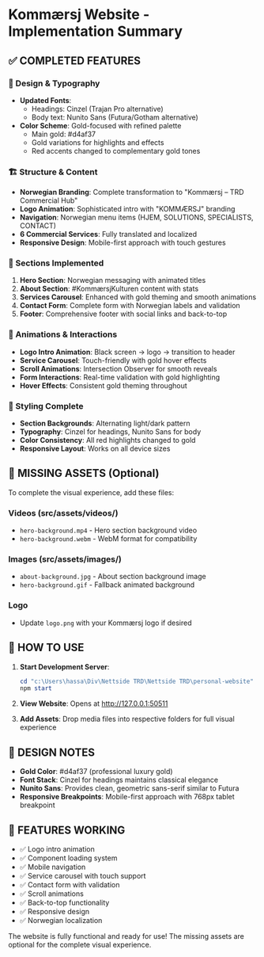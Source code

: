 # Kommærsj Website - Implementation Summary

## ✅ COMPLETED FEATURES

### 🎨 Design & Typography
- **Updated Fonts**: 
  - Headings: Cinzel (Trajan Pro alternative)
  - Body text: Nunito Sans (Futura/Gotham alternative)
- **Color Scheme**: Gold-focused with refined palette
  - Main gold: #d4af37
  - Gold variations for highlights and effects
  - Red accents changed to complementary gold tones

### 🏗️ Structure & Content
- **Norwegian Branding**: Complete transformation to "Kommærsj – TRD Commercial Hub"
- **Logo Animation**: Sophisticated intro with "KOMMÆRSJ" branding
- **Navigation**: Norwegian menu items (HJEM, SOLUTIONS, SPECIALISTS, CONTACT)
- **6 Commercial Services**: Fully translated and localized
- **Responsive Design**: Mobile-first approach with touch gestures

### 🎯 Sections Implemented
1. **Hero Section**: Norwegian messaging with animated titles
2. **About Section**: #KommærsjKulturen content with stats
3. **Services Carousel**: Enhanced with gold theming and smooth animations
4. **Contact Form**: Complete form with Norwegian labels and validation
5. **Footer**: Comprehensive footer with social links and back-to-top

### 🚀 Animations & Interactions
- **Logo Intro Animation**: Black screen → logo → transition to header
- **Service Carousel**: Touch-friendly with gold hover effects
- **Scroll Animations**: Intersection Observer for smooth reveals
- **Form Interactions**: Real-time validation with gold highlighting
- **Hover Effects**: Consistent gold theming throughout

### 🎨 Styling Complete
- **Section Backgrounds**: Alternating light/dark pattern
- **Typography**: Cinzel for headings, Nunito Sans for body
- **Color Consistency**: All red highlights changed to gold
- **Responsive Layout**: Works on all device sizes

## 📁 MISSING ASSETS (Optional)

To complete the visual experience, add these files:

### Videos (src/assets/videos/)
- `hero-background.mp4` - Hero section background video
- `hero-background.webm` - WebM format for compatibility

### Images (src/assets/images/)
- `about-background.jpg` - About section background image
- `hero-background.gif` - Fallback animated background

### Logo
- Update `logo.png` with your Kommærsj logo if desired

## 🔧 HOW TO USE

1. **Start Development Server**:
   ```powershell
   cd "c:\Users\hassa\Div\Nettside TRD\Nettside TRD\personal-website"
   npm start
   ```

2. **View Website**: Opens at http://127.0.0.1:50511

3. **Add Assets**: Drop media files into respective folders for full visual experience

## 🎨 DESIGN NOTES

- **Gold Color**: #d4af37 (professional luxury gold)
- **Font Stack**: Cinzel for headings maintains classical elegance
- **Nunito Sans**: Provides clean, geometric sans-serif similar to Futura
- **Responsive Breakpoints**: Mobile-first approach with 768px tablet breakpoint

## 🚀 FEATURES WORKING

- ✅ Logo intro animation
- ✅ Component loading system
- ✅ Mobile navigation
- ✅ Service carousel with touch support
- ✅ Contact form with validation
- ✅ Scroll animations
- ✅ Back-to-top functionality
- ✅ Responsive design
- ✅ Norwegian localization

The website is fully functional and ready for use! The missing assets are optional for the complete visual experience.
